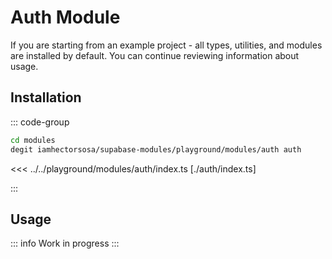 # Auth Module

If you are starting from an example project - all types, utilities, and modules are installed by default. You can continue reviewing information about usage.

## Installation

::: code-group

```bash [Using degit]
cd modules
degit iamhectorsosa/supabase-modules/playground/modules/auth auth
```

<<< ../../playground/modules/auth/index.ts [./auth/index.ts]

:::

## Usage

::: info
Work in progress
:::